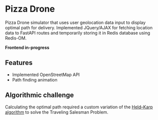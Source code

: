 # Pizza Drone

Pizza Drone simulator that uses user geolocation data input to display optimal path for delivery. Implemented JQuery/AJAX for fetching location data to FastAPI routes and temporarily storing it in Redis database using Redis-OM.

**Frontend in-progress**

## Features

* Implemented OpenStreetMap API
* Path finding animation

## Algorithmic challenge

Calculating the optimal path required a custom variation of the [Held–Karp algorithm](https://en.wikipedia.org/wiki/Held%E2%80%93Karp_algorithm) to solve the Traveling Salesman Problem.
